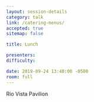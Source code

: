 ```yaml
---
layout: session-details
category: talk
link: /catering-menus/
accepted: true
sitemap: false

title: Lunch

presenters:
difficulty:

date: 2019-09-24 13:40:00 -0500
room: full
---
```


Rio Vista Pavilion
